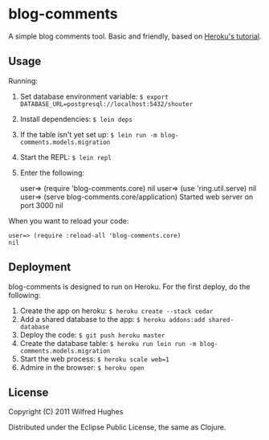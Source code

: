 # blog-comments

A simple blog comments tool. Basic and friendly, based on [Heroku's tutorial](http://devcenter.heroku.com/articles/clojure-web-application).

## Usage

Running:

1. Set database environment variable: `$ export DATABASE_URL=postgresql://localhost:5432/shouter`
2. Install dependencies: `$ lein deps`
3. If the table isn't yet set up: `$ lein run -m blog-comments.models.migration`
4. Start the REPL: `$ lein repl`
5. Enter the following:

    user=> (require 'blog-comments.core)
    nil
    user=> (use 'ring.util.serve)
    nil
    user=> (serve blog-comments.core/application)
    Started web server on port 3000
    nil
    
When you want to reload your code:

    user=> (require :reload-all 'blog-comments.core)
    nil


## Deployment

blog-comments is designed to run on Heroku. For the first deploy, do the following:

1. Create the app on heroku: `$ heroku create --stack cedar`
2. Add a shared database to the app: `$ heroku addons:add shared-database`
3. Deploy the code: `$ git push heroku master`
4. Create the database table: `$ heroku run lein run -m blog-comments.models.migration`
5. Start the web process: `$ heroku scale web=1`
6. Admire in the browser: `$ heroku open`

## License

Copyright (C) 2011 Wilfred Hughes

Distributed under the Eclipse Public License, the same as Clojure.
